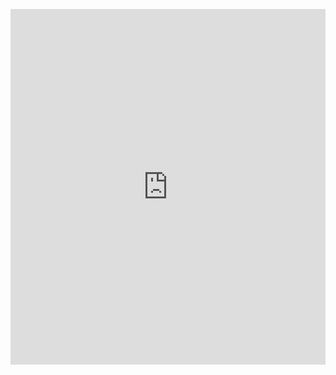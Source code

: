 <p><iframe allowfullscreen width="100%" height="569" class="google-slides-iframe" frameborder="0" scrolling="no" src="https://docs.google.com/presentation/d/e/2PACX-1vR-fztXdmSj9FkIAiXSNKuRHPFSiMniVL-1JqgsTiNPlcozROePpXD7Qj7HszP3xq3oTuv1A4YnmPvo/embed?start=false&amp;amp;loop=false&amp;amp;delayms=3000"></iframe></p>